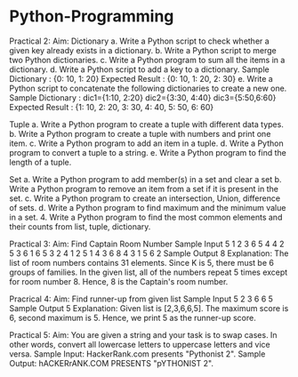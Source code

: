 # Python-Programming
Practical 2:
Aim:
Dictionary
a. Write a Python script to check whether a given key already exists in a dictionary.
b. Write a Python script to merge two Python dictionaries.
c. Write a Python program to sum all the items in a dictionary.
d. Write a Python script to add a key to a dictionary.
Sample Dictionary : {0: 10, 1: 20}
Expected Result : {0: 10, 1: 20, 2: 30}
e. Write a Python script to concatenate the following dictionaries to create a new one.
Sample Dictionary :
dic1={1:10, 2:20}
dic2={3:30, 4:40}
dic3={5:50,6:60}
Expected Result : {1: 10, 2: 20, 3: 30, 4: 40, 5: 50, 6: 60}

Tuple
a. Write a Python program to create a tuple with different data types.
b. Write a Python program to create a tuple with numbers and print one item.
c. Write a Python program to add an item in a tuple.
d. Write a Python program to convert a tuple to a string.
e. Write a Python program to find the length of a tuple.

Set
a. Write a Python program to add member(s) in a set and clear a set
b. Write a Python program to remove an item from a set if it is present in the set.
c. Write a Python program to create an intersection, Union, difference of sets.
d. Write a Python program to find maximum and the minimum value in a set.
4. Write a Python program to find the most common elements and their counts from list, tuple, dictionary.


Practical 3:
Aim:
Find Captain Room Number Sample Input 5 1 2 3 6 5 4 4 2 5 3 6 1 6 5 3 2 4 1 2 5 1 4 3 6 8 4 3 1 5 6 2 Sample Output 8 Explanation: The list of room numbers contains 31 elements. Since K is 5, there must be 6 groups of families. In the given list, all of the numbers repeat 5 times except for room number 8. Hence, 8 is the Captain's room number.

Pracrical 4:
Aim:
Find runner-up from given list Sample Input 5 2 3 6 6 5 Sample Output 5 Explanation: Given list is [2,3,6,6,5]. The maximum score is 6, second maximum is 5. Hence, we print 5 as the runner-up score.

Practical 5:
Aim:
You are given a string and your task is to swap cases. In other words, convert all lowercase letters to uppercase letters and vice versa. Sample Input: HackerRank.com presents "Pythonist 2". Sample Output: hACKERrANK.COM PRESENTS "pYTHONIST 2".
